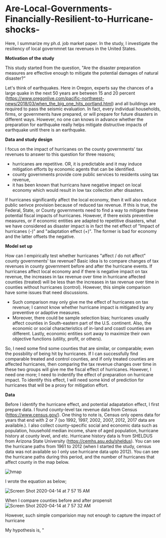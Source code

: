 # Are-Local-Governments-Financially-Resilient-to-Hurricane-shocks-

Here, I summarize my ph.d. job market paper.
In the study, I investigate the resiliency of local governmnet tax revenues in the United States.


**Motivation of the study**

This study started from the question, 
"Are the disaster preparation measures are effective enough to mitigate the potential damages of natural disaster?"

Let's think of earthquakes. Here in Oregon,  experts say the chances of a large quake in the next 50 years are between 15 and 20 percent (https://www.oregonlive.com/pacific-northwest-news/2018/03/when_the_big_one_hits_portland.html) and all buildings are required to pass the seismic evaluation. In fact, every individual households, firms, or governments have prepared, or will prepare for future disasters in different ways. However, no one can knows in advance whether the preparation for earthquake really helps mitigate distructive impacts of earthquake unitl there is an earthquake. 


**Data and study design**

I focus on the impact of hurricanes on the county governments' tax revenues to answer to this question for three reasons; 
- hurricanes are repetitive. OR, it is predictable and it may induce mitigation efforts by economic agents that can be identified.
- county governments provide core public services to residents using tax revenue,
- it has been known that hurricans have negative impact on local economy which would result in low tax collection after disasters. 

If hurricanes significantly affect the local economy, then it will also reduce public serivce provision because of reduced tax revenue. If this is true, the Federal, State, or County governments need to find a way to mitigate these potential fiscal impacts of hurricanes. However, if there exists preventive measures, or if economic entities are adapted to repetitive disasters, what we have considered as disaster impact is in fact the net effect of "Impact of hurricanes (-)" and "adaptation effect (+)". The former is bad for economy and the latter offsets the negative.


**Model set up**

How can I empirically test whether hurricanes "affect / do not affect" county governments' tax revenue? 
Basic idea is to compare changes of tax revenues in county government before and after the hurricane events. If hurricanes affect local economy and if there is negative impact on tax revenue, the increases in tax revenue over time in hurricane affected counties (treated) will be less than the increases in tax revenue over time in counties without hurricanes (control). However, this simple comparison have some issues that need discussions. 

- Such comparison may only give me the effect of hurricanes on tax revenue; I cannot know whether hurricane impact is mitigated by any preventive or adaptive measures. 
- Moreover, there could be sample selection bias; hurricanes usually affect counties in South-eastern part of the U.S. continent. Also, the economic or social characteristics of in-land and coastl counties are different. Lastly, economic entities sort away to maximize their own objective functions (utility, profit, or others). 

So, I need some find some counties that are similar, or comparable; even the possbility of being hit by hurricanes. If I can successfully find comparable treated and control counties, and if only treated counties are affected hurricanes, then comparing the tax revenue changes over time in these two groups will give me the fiscal effect of hurricanes. However, I need one more; I need to indentify the effect of preparation on hurricane impact. To identify this effect, I will need some kind of prediction for hurricanes that will be a proxy for mitigation effort. 

**Data**

Before I identify the hurricane effect, and potential adapatation effect, I first prepare data. I found county-level tax revenue data from Census (https://www.census.gov/). One thing to note is, Census only opens data for years that end with 2 or 7 (so 1992, 1997, 2002, 2007, 2012, 2017 data are available.). I also collect county-specific social and economic data such as population, household median income, share of aged population, hurricane history at county level, and etc. Hurricane history data is from SHELDUS from Arizona State University (https://cemhs.asu.edu/sheldus). You can see the hurricane paths from 1961 to 2012 (when I started the study, census data was not available so I only use hurricane data upto 2012). You can see the hurricane paths during this period, and the number of hurricanes that affect county in the map below.


![hmap](https://user-images.githubusercontent.com/62204139/79241335-cb6d8c80-7e27-11ea-8e1b-9f5bae3fc2d3.png)



I wrote the equation as below;

![Screen Shot 2020-04-14 at 7 57 15 AM](https://user-images.githubusercontent.com/62204139/79240163-4170f400-7e26-11ea-8813-d67fd62a3cad.png)


When I compare counties before and after propensit 
![Screen Shot 2020-04-14 at 7 57 32 AM](https://user-images.githubusercontent.com/62204139/79240203-4e8de300-7e26-11ea-921a-c0711fac2466.png)

However, such simple comparision may not enough to capture the impact of hurricane


My hypothesis is, 
"



